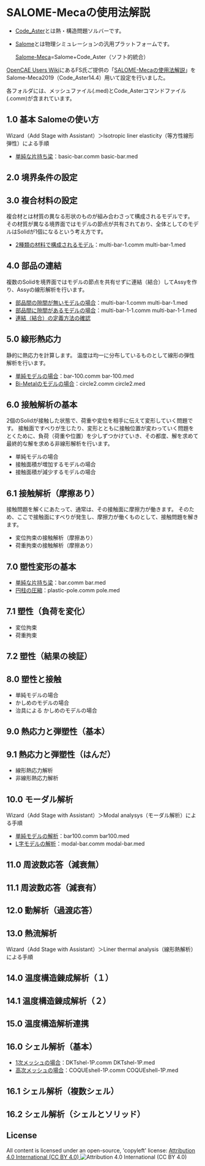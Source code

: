 # SALOME-Mecaの使用法解説

* [Code_Aster](https://www.code-aster.org/)とは熱・構造問題ソルバーです。
* [Salome](https://www.salome-platform.org/)とは物理シミュレーションの汎用プラットフォームです。

  [Salome-Meca](https://www.code-aster.org/)=Salome+Code_Aster（ソフト的統合）


[OpenCAE Users Wiki](http://opencae.gifu-nct.ac.jp/pukiwiki/index.php?OpenCAE%20Users%20Wiki)にあるFS氏ご提供の「[SALOME-Mecaの使用法解説](http://opencae.gifu-nct.ac.jp/pukiwiki/index.php?SALOME-Meca%A4%CE%BB%C8%CD%D1%CB%A1%B2%F2%C0%E2)」をSalome-Meca2019（Code_Aster14.4）用いて設定を行いました。

各フォルダには、メッシュファイル(.med)とCode_Asterコマンドファイル(.comm)が含まれています。

## 1.0 基本 Salomeの使い方
Wizard（Add Stage with Assistant）＞Isotropic liner elasticity（等方性線形弾性）による手順
* [単純な片持ち梁](https://github.com/JunTatsuno/Code_Aster/tree/master/basic)：basic-bar.comm basic-bar.med

## 2.0 境界条件の設定

## 3.0 複合材料の設定
複合材とは材質の異なる形状のものが組み合わさって構成されるモデルです。
その材質が異なる境界面ではモデルの節点が共有されており、全体としてのモデルはSolidが1個になるという考え方です。
* [2種類の材料で構成されるモデル](https://github.com/JunTatsuno/Code_Aster/tree/master/multiP)：multi-bar-1.comm multi-bar-1.med

## 4.0 部品の連結
複数のSolidを境界面ではモデルの節点を共有せずに連結（結合）してAssyを作り、Assyの線形解析を行います。
* [部品間の隙間が無いモデルの場合](https://github.com/JunTatsuno/Code_Aster/tree/master/Assy)：multi-bar-1.comm multi-bar-1.med
* [部品間に隙間があるモデルの場合](https://github.com/JunTatsuno/Code_Aster/tree/master/Assy)：multi-bar-1-1.comm multi-bar-1-1.med
* [連結（結合）の定義方法の確認](https://github.com/JunTatsuno/Code_Aster/tree/master/Assy)

## 5.0 線形熱応力
静的に熱応力を計算します。
温度は均一に分布しているものとして線形の弾性解析を行います。
* [単純モデルの場合](https://github.com/JunTatsuno/Code_Aster/tree/master/thermal-bar)：bar-100.comm bar-100.med
* [Bi-Metalのモデルの場合](https://github.com/JunTatsuno/Code_Aster/tree/master/thermal-circle)：circle2.comm circle2.med

## 6.0 接触解析の基本
2個のSolidが接触した状態で、荷重や変位を相手に伝えて変形していく問題です。
接触面ですべりが生じたり、変形とともに接触位置が変わっていく問題をとくために、負荷（荷重や位置）を少しずつかけていき、その都度、解を求めて最終的な解を求める非線形解析を行います。
* 単純モデルの場合
* 接触面積が増加するモデルの場合
* 接触面積が減少するモデルの場合

## 6.1 接触解析（摩擦あり）
接触問題を解くにあたって、通常は、その接触面に摩擦力が働きます。
そのため、ここで接触面にすべりが発生し、摩擦力が働くものとして、接触問題を解きます。
* 変位拘束の接触解析（摩擦あり）
* 荷重拘束の接触解析（摩擦あり）

## 7.0 塑性変形の基本
* [単純な片持ち梁](https://github.com/JunTatsuno/Code_Aster/tree/master/plastic)：bar.comm bar.med
* [円柱の圧縮](https://github.com/JunTatsuno/Code_Aster/tree/master/plastic-pole)：plastic-pole.comm pole.med

## 7.1 塑性（負荷を変化）
* 変位拘束
* 荷重拘束

## 7.2 塑性（結果の検証）

## 8.0 塑性と接触
* 単純モデルの場合
* かしめのモデルの場合
* 治具による かしめのモデルの場合

## 9.0 熱応力と弾塑性（基本）

## 9.1 熱応力と弾塑性（はんだ）
* 線形熱応力解析
* 非線形熱応力解析

## 10.0 モーダル解析
Wizard（Add Stage with Assistant）＞Modal analysys（モーダル解析）による手順
* [単純モデルの解析](https://github.com/JunTatsuno/Code_Aster/tree/master/modal)：bar100.comm bar100.med
* [L字モデルの解析](https://github.com/JunTatsuno/Code_Aster/tree/master/modal)：modal-bar.comm modal-bar.med

## 11.0 周波数応答（減衰無）

## 11.1 周波数応答（減衰有）

## 12.0 動解析（過渡応答）

## 13.0 熱流解析
Wizard（Add Stage with Assistant）＞Liner thermal analysis（線形熱解析）による手順

## 14.0 温度構造錬成解析（１）

## 14.1 温度構造錬成解析（２）

## 15.0 温度構造解析連携

## 16.0 シェル解析（基本）
* [1次メッシュの場合](https://github.com/JunTatsuno/Code_Aster/tree/master/shell-1P)：DKTshel-1P.comm DKTshel-1P.med
* [高次メッシュの場合](https://github.com/JunTatsuno/Code_Aster/tree/master/shell-1P)：COQUEshell-1P.comm COQUEshell-1P.med

## 16.1 シェル解析（複数シェル）

## 16.2 シェル解析（シェルとソリッド）

## License
All content is licensed under an open-source, 'copyleft' license:
[Attribution 4.0 International (CC BY 4.0) ](https://creativecommons.org/licenses/by/4.0/)
![Attribution 4.0 International (CC BY 4.0) ](http://i.creativecommons.org/l/by/3.0/88x31.png)
